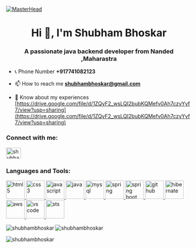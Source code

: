 <a href="https://shubhambhoskar.github.io/" target="blank">![MasterHead](https://shubhambhoskar.github.io/images/gitbackground.gif)</a>

<h1 align="center">Hi 👋, I'm Shubham Bhoskar</h1>
<h3 align="center">A passionate java backend developer from Nanded ,Maharastra</h3>

<!-- for review -->
<!-- <p align="center"> <img src="https://komarev.com/ghpvc/?username=shubhambhoskar&label=Profile%20views&color=0e75b6&style=flat" alt="shubhambhoskar" /> </p> -->

<!-- <p align="center"> <a href="https://github.com/ryo-ma/github-profile-trophy"><img src="https://github-profile-trophy.vercel.app/?username=shubhambhoskar" alt="shubhambhoskar" /></a> </p> -->

<!-- - 🌱 I’m currently learning **Java, mysql** -->
- 📞 Phone Number **+917741082123**

- 📫 How to reach me **shubhambhoskar@gmail.com**

- 📄 Know about my experiences [https://drive.google.com/file/d/1ZQyF2_wsLQI2bubKQMefv0Ah7czyYyf7/view?usp=sharing](https://drive.google.com/file/d/1ZQyF2_wsLQI2bubKQMefv0Ah7czyYyf7/view?usp=sharing)

<h3 align="left">Connect with me:</h3>
<p align="left">
<a href="https://linkedin.com/in/shubham bhoskar" target="blank"><img align="center" src="https://raw.githubusercontent.com/rahuldkjain/github-profile-readme-generator/master/src/images/icons/Social/linked-in-alt.svg" alt="shubham bhoskar" height="30" width="40" /></a>
</p>

<h3 align="left">Languages and Tools:</h3>
<p align="left"> 
    <a href="https://www.w3.org/html/" target="_blank" rel="noreferrer"> <img src="https://shubhambhoskar.github.io/images/icons8-html-5.svg" alt="html5" width="50" height="50"/> </a>
    <a href="https://www.w3schools.com/css/" target="_blank" rel="noreferrer"> <img src="https://shubhambhoskar.github.io/images/icons8-css3.svg" alt="css3" width="50" height="50"/> </a> 
    <a href="https://developer.mozilla.org/en-US/docs/Web/JavaScript" target="_blank" rel="noreferrer"> <img src="https://shubhambhoskar.github.io/images/icons8-javascript.svg" alt="javascript" width="50" height="50"/> </a> 
    <a href="https://www.java.com" target="_blank" rel="noreferrer"> <img src="https://shubhambhoskar.github.io/images/java-svgrepo-com.svg" alt="java" width="50" height="50"/> </a> 
    <a href="https://www.mysql.com/" target="_blank" rel="noreferrer"> <img src="https://shubhambhoskar.github.io/images/mysqlworkbench_102952.svg" alt="mysql" width="50" height="50"/> </a>
    <a href="https://spring.io/" target="_blank" rel="noreferrer"> <img src="https://shubhambhoskar.github.io/images/spring-icon.svg" alt="spring" width="50" height="50"/> </a> 
    <a href="https://spring.io/projects/spring-boot" target="_blank" rel="noreferrer"> <img src="https://shubhambhoskar.github.io/images/spring-boot-logo.png" alt="spring boot" width="50" height="50"/> </a> 
<!--     <a href="https://git-scm.com/" target="_blank" rel="noreferrer"> <img src="" alt="git" width="50" height="50"/> </a> -->
    <a href="https://github.com/" target="_blank" rel="noreferrer"> <img src="https://shubhambhoskar.github.io/images/icons8-github.svg" alt="git hub" width="50" height="50"/> </a> 
    <a href="https://github.com/" target="_blank" rel="noreferrer"> <img src="https://shubhambhoskar.github.io/images/hibernate_logo_icon_171004.svg" alt="hibernate" width="50" height="50"/> </a> 
    <a href="https://aws.amazon.com/" target="_blank" rel="noreferrer"> <img src="https://amit-singh-05.github.io/images/Tech%20Skills%20&%20Tools/aws.png" alt="aws" width="50" height="50"/> </a> 
    <a href="https://code.visualstudio.com/" target="_blank" rel="noreferrer"> <img src="https://amit-singh-05.github.io/images/Tech%20Skills%20&%20Tools/Visual%20Studio%20Code.png" alt="vs code" width="50" height="50"/> </a> 
    <a href="https://spring.io/tools" target="_blank" rel="noreferrer"> <img src="https://amit-singh-05.github.io/images/Tech%20Skills%20&%20Tools/SpringToolSuite.jpeg" alt="sts" width="50" height="50"/> </a> 
    
<!--     <a href="" target="_blank" rel="noreferrer"> <img src="" alt="" width="40" height="40"/> </a>  -->
</p>

<p><img align="left" src="https://github-readme-stats.vercel.app/api/top-langs?username=shubhambhoskar&show_icons=true&locale=en&layout=compact" alt="shubhambhoskar" /></p>

<p>&nbsp;<img align="left" src="https://github-readme-stats.vercel.app/api?username=shubhambhoskar&show_icons=true&locale=en" alt="shubhambhoskar" /></p>

<p><img align="left"  src="https://github-readme-streak-stats.herokuapp.com/?user=shubhambhoskar&" alt="shubhambhoskar" /></p>
